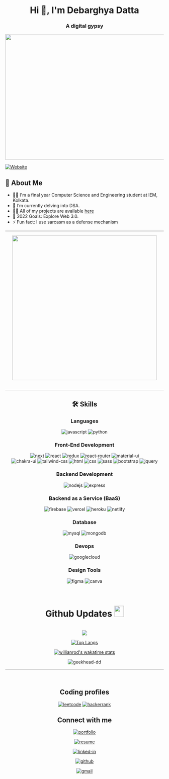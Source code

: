 <h1 align="center">Hi 👋, I'm Debarghya Datta</h1>
<h3 align="center">A digital gypsy</h3>

<div align ="center">
<img src="https://media0.giphy.com/media/v1.Y2lkPTc5MGI3NjExeXYyaTBlbTZvazlyc2ZzaGx6b3RkMmU5Z2h0Y25kZ3FobHBtMDlhMiZlcD12MV9pbnRlcm5hbF9naWZfYnlfaWQmY3Q9Zw/Yx5ns1mSPBle0/giphy.gif" width="600" height="400" />
</div>


[![Website](https://img.shields.io/website-up-down-green-red/http/monip.org.svg)](https://geekhead-dd.vercel.app/)

## 🚀 About Me

- 🙋‍♂️ I'm a final year Computer Science and Engineering student at IEM, Kolkata.
- 🌱 I’m currently delving into DSA.
- 👨‍💻 All of my projects are available [here](https://geekhead-dd.vercel.app/)
- 🥅 2022 Goals: Explore Web 3.0.
- ⚡ Fun fact: I use sarcasm as a defense mechanism


---
<div align="center">
<a href="https://drive.google.com/file/d/1LmsA2c2vKvT02lP5Tcae-H9dfjDVy5x0/view?usp=sharing"> <img src="https://media.giphy.com/media/Sqlj82Xy4eZKSU9iVM/giphy.gif" width="460px" height="460px" target="_blank"></a>
</div>
<br />

---
<div align="center">
  
## 🛠️ Skills


### Languages

<!-- ![typescript](https://img.shields.io/badge/TypeScript-3178C6?style=for-the-badge&logo=typescript&logoColor=white) -->
![javascript](https://img.shields.io/badge/JavaScript-323330?style=for-the-badge&logo=javascript&logoColor=F7DF1E)
![python](https://img.shields.io/badge/Python-3776AB?style=for-the-badge&logo=python&logoColor=white)
<!-- ![dart](https://img.shields.io/badge/Dart-28B6F6?style=for-the-badge&logo=dart&logoColor=white) -->

### Front-End Development

![next](https://img.shields.io/badge/Next-000000?style=for-the-badge&logo=nextdotjs&logoColor=FFFFFF)
![react](https://img.shields.io/badge/React-20232A?style=for-the-badge&logo=react&logoColor=61DAFB)
![redux](https://img.shields.io/badge/Redux-593D88?style=for-the-badge&logo=redux&logoColor=white)
![react-router](https://img.shields.io/badge/React_Router-CA4245?style=for-the-badge&logo=react-router&logoColor=white)
![material-ui](https://img.shields.io/badge/Material_UI-0081CB?style=for-the-badge&logo=mui&logoColor=white)
<br>
![chakra-ui](https://img.shields.io/badge/Chakra_UI-319795?style=for-the-badge&logo=chakra-ui&logoColor=white)
![tailwind-css](https://img.shields.io/badge/tailwind_css-06B6D4?style=for-the-badge&logo=tailwind-css&logoColor=white)
![html](https://img.shields.io/badge/HTML5-E34F26?style=for-the-badge&logo=html5&logoColor=white)
![css](https://img.shields.io/badge/CSS3-1572B6?style=for-the-badge&logo=css3&logoColor=white)
![sass](https://img.shields.io/badge/SASS-CC6699?style=for-the-badge&logo=sass&logoColor=white)
![bootstrap](https://img.shields.io/badge/Bootstrap-563D7C?style=for-the-badge&logo=bootstrap&logoColor=white)
![jquery](https://img.shields.io/badge/jQuery-0769AD?style=for-the-badge&logo=jquery&logoColor=white)

<!-- ### Block-Chain Development

![ethereum](https://img.shields.io/badge/Ethereum-3C3C3D?style=for-the-badge&logo=ethereum&logoColor=white)
![web3](https://img.shields.io/badge/Web_3-F16822?style=for-the-badge&logo=web3.js&logoColor=white)
![solidity](https://img.shields.io/badge/Solidity-363636?style=for-the-badge&logo=solidity&logoColor=white)
 -->
 
<!-- ### Cross Platform Development

![flutter](https://img.shields.io/badge/Flutter-28B6F6?style=for-the-badge&logo=flutter&logoColor=white)
![electron](https://img.shields.io/badge/Electron-2C2E3B?style=for-the-badge&logo=electron&logoColor=white) -->
### Backend Development
![nodejs](https://img.shields.io/badge/Node.js-43853D?style=for-the-badge&logo=node.js&logoColor=white)
![express](https://img.shields.io/badge/Express.js-404D59?style=for-the-badge)

### Backend as a Service (BaaS)

![firebase](https://img.shields.io/badge/Firebase-ffaa00?style=for-the-badge&logo=Firebase&logoColor=white)
![vercel](https://img.shields.io/badge/Vercel-000000?style=for-the-badge&logo=Vercel&logoColor=white)
![heroku](https://img.shields.io/badge/Heroku-430098?style=for-the-badge&logo=heroku&logoColor=white)
![netlify](https://img.shields.io/badge/Netlify-00C7B7?style=for-the-badge&logo=netlify&logoColor=white)

### Database
![mysql](https://img.shields.io/badge/MySQL-00000F?style=for-the-badge&logo=mysql&logoColor=white)
![mongodb](https://img.shields.io/badge/MongoDB-4EA94B?style=for-the-badge&logo=mongodb&logoColor=white)

### Devops
![googlecloud](https://img.shields.io/badge/Google_Cloud-4285F4?style=for-the-badge&logo=google-cloud&logoColor=white)

### Design Tools

![figma](https://img.shields.io/badge/figma-000000?style=for-the-badge&logo=figma&logoColor=white)
![canva](https://img.shields.io/badge/canva-00C4CC?style=for-the-badge&logo=canva&logoColor=white)
</div>

<br/>  







<div align="center">

<h1> <b>Github Updates <img src="https://media.giphy.com/media/cj87CxfRtrUifF3Ryk/giphy.gif" width="30px" height="35px"></b> </h1>
 



<br />


<!-- stats A++ -->


<img src="https://github-readme-stats-mu-dusky.vercel.app/api?username=geekHead-DD&show_icons=true&theme=highcontrast&count_private=true&include_all_commits=true" />

<!--NEW top lang
<a href="https://github.com/geekHead-DD/geekHead-DD">
  <img align="center" src="https://github-readme-stats-mu-dusky.vercel.app/api/top-langs/?username=DebarghyaDatta&title_color=ffffff&text_color=c9cacc&icon_color=2bbc8a&bg_color=1d1f21" />
</a>-->


<!--<a href="https://gitstats.me/geekHead-DD">
  <img align="center" src="https://github-readme-stats-mu-dusky.vercel.app/api/top-langs/?username=geekHead-DD&layout=compact&langs_count=8&theme=great-gatsby&line_height=27" />
</a>
-->




<br>

  
 [![Top Langs](https://github-readme-stats-mu-dusky.vercel.app/api/top-langs/?username=geekHead-DD&layout=compact&langs_count=8&theme=great-gatsby)](https://gitstats.me/DebarghyaDatta) 




[![willianrod's wakatime stats](https://github-readme-stats.vercel.app/api/wakatime?username=@DDatta&theme=blue-green)](https://wakatime.com/@DDatta)


<p><img align="center" src="https://github-readme-streak-stats.herokuapp.com/?user=geekhead-dd&" alt="geekhead-dd" /></p>
</div>



<!--<img align="left" src="https://wakatime.com/share/@DDatta/a546c838-8700-4647-82cc-20c9d5b32e4f.svg" height="300">
<img  src="https://wakatime.com/share/@DDatta/e416327c-3c38-4385-a76a-07ed1fee6be9.svg" height="300">-->
<hr>


<div align="center">

<!-- <h1> <b>  <img src="https://media.giphy.com/media/WtbU2qnifsVsPhH5Yp/giphy.gif" width="50px" height="50px">  My Spotify Updates 
  <img src="https://media.giphy.com/media/WtbU2qnifsVsPhH5Yp/giphy.gif" width="50px" height="50px"> </b> </h1>
 </div>
<br> -->

<!--  <table width="100%"> 
  <tr>
  <td>

&nbsp; <br> [![Spotify](https://novatorem-eta-seven.vercel.app/api/spotify)](https://open.spotify.com/user/31d5zdog7xqzi5yfop32psa3infa)

  </td>
  

<br>

  </table> -->

<br>

## Coding profiles
[![leetcode](https://img.shields.io/badge/-LeetCode-FFA116?style=for-the-badge&logo=LeetCode&logoColor=black)](https://leetcode.com/geekDD/)
[![hackerrank](https://img.shields.io/badge/-Hackerrank-2EC866?style=for-the-badge&logo=HackerRank&logoColor=white)](https://www.hackerrank.com/geekDD)

## Connect with me

[![portfolio](https://img.shields.io/badge/Portfolio-5340ff?style=for-the-badge&logo=Google-chrome&logoColor=white)](https://)
  
[![resume](https://img.shields.io/badge/Resume-4285F4?style=for-the-badge&logo=read-the-docs&logoColor=white)](https:/)

<!-- [![upwork](https://img.shields.io/badge/Upwork-6FDA44?style=for-the-badge&logo=Upwork&logoColor=white)](https://www.upwork.com/freelancers/~01c12e516ee1d35044) -->
[![linked-in](https://img.shields.io/badge/Linked_In-0077B5?style=for-the-badge&logo=LinkedIn&logoColor=white)](https://www.linkedin.com/)
<!-- [![dev.to](https://img.shields.io/badge/Dev.to-0A0A0A?style=for-the-badge&logo=DevdotTo&logoColor=white)](https://dev.to/) -->
[![github](https://img.shields.io/badge/GitHub-000000?style=for-the-badge&logo=GitHub&logoColor=white)](https://github.com/)
<!-- [![medium](https://img.shields.io/badge/medium-000000?style=for-the-badge&logo=medium&logoColor=white)](https://) -->
[![gmail](https://img.shields.io/badge/Gmail-D14836?style=for-the-badge&logo=Gmail&logoColor=white)](mailto:https://github.com/)
<!-- [![instagram](https://img.shields.io/badge/Instagram-E4405F?style=for-the-badge&logo=instagram&logoColor=white)](https://www.instagram.com//) -->
